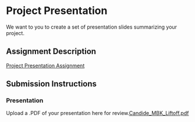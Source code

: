 # Project Presentation
We want to you to create a set of presentation slides summarizing your project.

## Assignment Description
[Project Presentation Assignment](https://education.launchcode.org/liftoff/modules/assignments/project-presentation)

## Submission Instructions

### Presentation
Upload a .PDF of your presentation here for review.[Candide_MBK_Liftoff.pdf](https://github.com/Candide23/liftoff-assignments/files/9646532/Candide_MBK_Liftoff.pdf)
